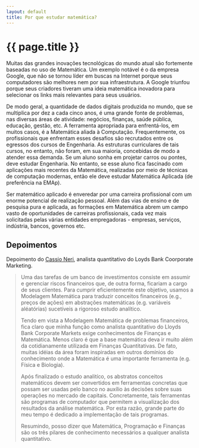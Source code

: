 ```yaml
---
layout: default
title: Por que estudar matemática?
---
```


# {{ page.title }}

Muitas das grandes inovações tecnológicas do mundo atual são
fortemente baseadas no uso de Matemática. Um exemplo notável é o da
empresa Google, que não se tornou líder em buscas na Internet porque
seus computadores são melhores nem por sua infraestrutura.  A Google
triunfou porque seus criadores tiveram uma ideia matemática inovadora
para selecionar os links mais relevantes para seus usuários.

De modo geral, a quantidade de dados digitais produzida no mundo, que
se multiplica por dez a cada cinco anos, é uma grande fonte de
problemas, nas diversas áreas de atividade: negócios, finanças, saúde
pública, educação, gestão, etc.  A ferramenta apropriada para
enfrentá-los, em muitos casos, é a Matemática aliada à Computação.
Frequentemente, os profissionais que enfrentam esses desafios são
recrutados entre os egressos dos cursos de Engenharia. As estruturas
curriculares de tais cursos, no entanto, não foram, em sua maioria,
concebidas de modo a atender essa demanda. Se um aluno sonha em
projetar carros ou pontes, deve estudar Engenharia. No entanto, se
esse aluno fica fascinado com aplicações mais recentes da Matemática,
realizadas por meio de técnicas de computação modernas, então ele deve
estudar Matemática Aplicada (de preferência na EMAp).

Ser matemático aplicado é enveredar por uma carreira profissional com
um enorme potencial de realização pessoal. Além das vias de ensino e
de pesquisa pura e aplicada, as formações em Matemática abrem um campo
vasto de oportunidades de carreiras profissionais, cada vez mais
solicitadas pelas várias entidades empregadoras - empresas, serviços,
indústria, bancos, governos etc.
 
## Depoimentos

Depoimento do [Cassio Neri](http://uk.linkedin.com/in/cassioneri),
analista quantitativo do Loyds Bank Coorporate Marketing.

> Uma das tarefas de um banco de investimentos consiste em assumir e
> gerenciar riscos financeiros que, de outra forma, ficariam a cargo
> de seus clientes. Para cumprir eficientemente este objetivo, usamos
> a Modelagem Matemática para traduzir conceitos financeiros (e.g.,
> preços de ações) em abstrações matemáticas (e.g. variáveis
> aléatórias) sucetíveis a rigoroso estudo analítico.
>
> Tendo em vista a Modelagem Matemática de problemas financeiros, fica
> claro que minha função como analista quantitativo do Lloyds Bank
> Corporate Markets exige conhecimentos de Finanças e
> Matemática. Menos claro é que a base matemática deva ir muito além
> da cotidianamente utilizada em Finanças Quantitativas. De fato,
> muitas idéias da área foram inspiradas em outros domínios do
> conhecimento onde a Matemática é uma importante ferramenta
> (e.g. Física e Biologia).
>
> Após finalizado o estudo analitíco, os abstratos conceitos
> matemáticos devem ser convertidos em ferramentas concretas que
> possam ser usadas pelo banco no auxílio às decisões sobre suas
> operações no mercado de capitais. Concretamente, tais ferramentas
> são programas de computador que permitem a visualização dos
> resultados da análise matemática. Por esta razão, grande parte do
> meu tempo é dedicado a implementação de tais programas.
>
> Resumindo, posso dizer que Matemática, Programação e Finanças são os
> três pilares de conhecimento necessários a qualquer analista
> quantitativo.

